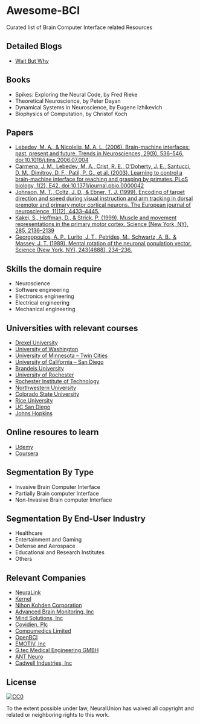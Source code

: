 # Awesome-BCI
Curated list of Brain Computer Interface related Resources

## Detailed Blogs

- [Wait But Why](https://waitbutwhy.com/2017/04/neuralink.html)

## Books

- Spikes: Exploring the Neural Code, by Fred Rieke
- Theoretical Neuroscience, by Peter Dayan
- Dynamical Systems in Neuroscience, by Eugene Izhikevich
- Biophysics of Computation, by Christof Koch


## Papers

- [Lebedev, M. A., & Nicolelis, M. A. L. (2006). Brain-machine interfaces: past, present and future. Trends in Neurosciences, 29(9), 536–546. doi:10.1016/j.tins.2006.07.004](https://www.sciencedirect.com/science/article/pii/S0166223606001470)
- [Carmena, J. M., Lebedev, M. A., Crist, R. E., O'Doherty, J. E., Santucci, D. M., Dimitrov, D. F., Patil, P. G., et al. (2003). Learning to control a brain-machine interface for reaching and grasping by primates. PLoS biology, 1(2), E42. doi:10.1371/journal.pbio.0000042](http://journals.plos.org/plosbiology/article?id=10.1371/journal.pbio.0000042)
- [Johnson, M. T., Coltz, J. D., & Ebner, T. J. (1999). Encoding of target direction and speed during visual instruction and arm tracking in dorsal premotor and primary motor cortical neurons. The European journal of neuroscience, 11(12), 4433–4445.](http://invibe.net/biblio_database_dyva/woda/data/att/7d17.file.pdf)
- [Kakei, S., Hoffman, D., & Strick, P. (1999). Muscle and movement representations in the primary motor cortex. Science (New York, NY), 285, 2136–2139](http://citeseerx.ist.psu.edu/viewdoc/download?doi=10.1.1.888.3732&rep=rep1&type=pdf)
- [Georgopoulos, A. P., Lurito, J. T., Petrides, M., Schwartz, A. B., & Massey, J. T. (1989). Mental rotation of the neuronal population vector. Science (New York, NY), 243(4888), 234–236.](https://www.ncbi.nlm.nih.gov/pubmed/2911737)

## Skills the domain require

- Neuroscience
- Software engineering
- Electronics engineering
- Electrical engineering
- Mechanical engineering

## Universities with relevant courses

- [Drexel University](http://drexel.edu/medicine/academics/graduate-school/neuroscience/)
- [University of Washington](http://depts.washington.edu/neurogrd/)
- [University of Minnesota – Twin Cities](http://www.neuroscience.umn.edu/)
- [University of California – San Diego](https://apply.grad.ucsd.edu/departments/neurosciences)
- [Brandeis University](http://www.bio.brandeis.edu/grad/neuro/neuro_ms.html)
- [University of Rochester](https://www.hajim.rochester.edu/bme/graduate/index.html)
- [Rochester Institute of Technology](http://www.rit.edu/programs/human-computer-interaction-ms)
- [Northwestern University](http://www.mccormick.northwestern.edu/biomedical/graduate/)
- [Colorado State University](http://www.cs.colostate.edu/eeg/main/about)
- [Rice University](https://eceweb.rice.edu/neuroe)
- [UC San Diego](https://sccn.ucsd.edu/wiki/Introduction_To_Modern_Brain-Computer_Interface_Design)
- [Johns Hopkins](https://ep.jhu.edu/programs-and-courses/585.683-introduction-to-brain-computer-interface)

## Online resoures to learn

- [Udemy](https://www.udemy.com/brain-computer-interface/)
- [Coursera](https://www.coursera.org/learn/synapses/lecture/bd7dF/brain-machine-interface-bmi)

## Segmentation By Type

- Invasive Brain Computer Interface
- Partially Brain computer Interface
- Non-Invasive Brain computer Interface

## Segmentation By End-User Industry

- Healthcare
- Entertainment and Gaming
- Defense and Aerospace
- Educational and Research Institutes
- Others

## Relevant Companies

- [NeuraLink](https://www.neuralink.com/)
- [Kernel](https://kernel.co/)
- [Nihon Kohden Corporation](http://www.nihonkohden.com/)
- [Advanced Brain Monitoring, Inc](http://www.advancedbrainmonitoring.com/)
- [Mind Solutions, Inc](https://www.youtube.com/channel/UCr30VDgcmSME3R-9JKrMWNg)
- [Covidien, Plc](http://www.medtronic.com/covidien/en-us/products/brain-monitoring.html)
- [Compumedics Limited](https://www.compumedics.com.au/)
- [OpenBCI](http://openbci.com/)
- [EMOTIV, Inc](https://www.emotiv.com/product/emotiv-insight-5-channel-mobile-eeg/)
- [G.tec Medical Engineering GMBH](http://www.gtec.at/)
- [ANT Neuro](https://www.ant-neuro.com/)
- [Cadwell Industries, Inc](https://www.cadwell.com/)


## License

[![CC0](http://mirrors.creativecommons.org/presskit/buttons/88x31/svg/cc-zero.svg)](https://creativecommons.org/publicdomain/zero/1.0/)

To the extent possible under law, NeuralUnion has waived all copyright and related or neighboring rights to this work.
